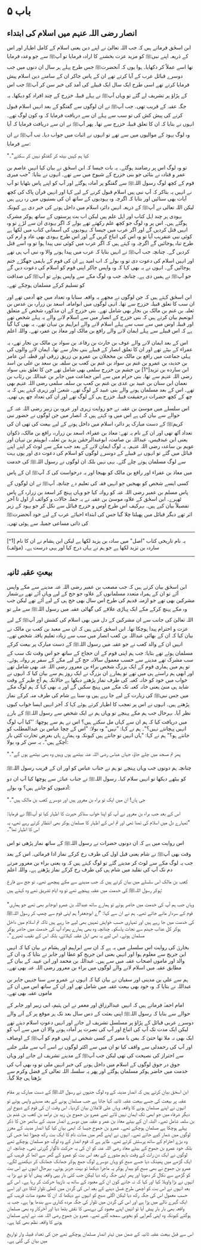 # باب ۵

## انصار رضی اللہ عنہم میں اسلام کی ابتداء

ابن اسحٰق فرماتے ہیں کہ جب اللہ تعالیٰ نے اپنے دین یعنی اسلام کے کامل اظہار اور اس کے ذریعہ اپنے نبیﷺ کو مزید عزت بخشنے کا ارادہ فرمایا تو آپﷺ سے جو وعدہ فرمایا تھا اسے عملاً کر دکھایا۔ ہوا یوں کہ آنحضرتﷺ جس طرح پہلے ہر سال ان دنوں میں جب دوسرے قبائل عرب کے آیا کرتے تھے ان کے پاس جاکر ان کے سامنے دین اسلام پیش فرمایا کرتے تھے اسی طرح ایک سال ایک قبیلے کی آمد کی خبر سن کر آپﷺ جب اس کے پڑاؤ پر تشریف لے گئے تو وہاں آپﷺ نے پہلے قبیلہ خزرج کے چند افراد کو دیکھا۔ یہ جگہ عقبہ کے قریب تھی۔ جب آپﷺ نے ان لوگوں سے گفتگو کے بعد انہیں اسلام قبول کرنے کی پیش کش کی تو سب سے پہلے ان سے دریافت فرمایا کہ وہ کون لوگ تھے۔ انہوں نے بتایا کہ ان کا تعلق قبیلہ خزرج سے تھا۔ پھر آپﷺ نے ان سے
دریافت فرمایا کہ آیا وہ لوگ یہود کے موالیوں میں سے تھے تو انہوں نے اثبات میں جواب دیا۔ تب آپﷺ نے ان سے فرمایا:

"کیا ہم کہیں بیٹھ کر گفتگو نہیں کر سکتے"۔

تو وہ لوگ اس پر رضامند ہوگئے۔ یہ بات جیسا کہ ابن اسحٰق نے بیان کیا انہیں عاصم بن عمر و قتادہ نے بتائی جو بنی خزرج کے شیوخ میں سے تھے۔ انہوں نے بتایا: "جب میری قوم کے کچھ لوگ رسول اللہﷺ سے گفتگو پر آمادہ ہوگئے اور آپ کو اپنے پاس بٹھایا تو آپ نے انہیں یہ بتاکر کہ آپ نبی ہیں اسلام قبول کرنے کے لیے کہا اور انہیں قرآن پاک کی کچھ آیات بھی سنائیں اور بتایا کہ اگرچہ وہ یہودیوں کے ساتھ ان کی بستیوں میں رہ رہے ہیں لیکن اللہ تعالی نے آپﷺ کے ذریعہ انہیں دائرہ اسلام میں داخل ہونے کی خبر دی ہے کیونکہ یہودی ہر چند اہل کتاب اور اہل علم ہیں لیکن اب بت پرستوں کے ساتھ ہوکر مشرک ہوگئے ہیں۔ اس پر وہ
لوگ جو کچھ علم رکھتے تھے بولے کہ اگر یہودی ان سے لڑے تو وہ انہیں قتل کردیں گے اور اگر عرب میں جیسا کہ یہودیوں کی آسمانی کتاب میں لکھا ہے کوئی نبی عنقریب آیا تو وہ اس کی اتباع کریں گے اور اس طرح یہودی بھی عاد و ارم کی طرح تباہ ہوجائیں گے اگرچہ وہ کہتے ہیں کہ اگر عرب میں کوئی نبی پیدا ہوا تو وہ اسے قتل کردیں گے۔ چنانچہ جب آپﷺ نے انہیں بتایا کہ عرب میں پیدا ہونے والا وہ نبی آپ ہی تھے اور انہیں اسلام کی دعوت دی تو وہ بولے کہ اب امید ہے ان کی قوم کے باہمی جھگڑے ختم ہوجائیں گے۔ انہوں نے یہ بھی کہا کہ وہ واپس جاکر اپنی قوم کو اسلام کی دعوت دیں گے جو آپﷺ نے ہمیں دی ہے۔ چنانچہ جب وہ لوگ مکے
سے واپس ہوئے تو آپﷺ کی صداقت کو تسلیم کرکے مسلمان ہوچکے تھے۔

ابن اسحٰق کہتے ہیں کہ جن لوگوں نے مجھے یہ واقعہ سنایا وہ تعداد میں چھ آدمی تھے اور ان سب کا تعلق قبیلہ خزرج سے تھا۔ انہی لوگوں میں ابوامامہ اسعد بن زرارہ بن عدس بن ثعلبہ بن غنم بن مالک بن نجار بھی شامل تھے۔ بنی خزرج کے ان مذکورہ شخص کے متعلق ابونعیم بیان کرتے ہیں کہ بنی خزرج کے انصار میں سے اسلام لانے والے یہ پہلے شخص تھے اور قبیلہ اوس میں سے سب سے پہلے اسلام لانے والے ابراہیم بن تیہان تھے۔ یہ بھی کہا گیا ہے کہ اس قبیلے سے پہلے ایمان لانے والے رافع بن مالک اور معاذ بن عفرہ تھے۔ واللہ اعلم

اس کے بعد ایمان لانے والے عوف بن حارث بن رفاعہ بن سواد بن مالک بن نجار تھے، یہ عفراء کے بیٹے تھے اور ان کا تعلق انصار کے قبیلے بنی نجار سے تھا۔ ایمان لانے والوں کی پہلی جماعت میں رافع بن مالک بن مخجلان بن عمرو بن زریق زرقی اور قطبہ ابن عامر بن حدیدہ بن عمرو بن غنم بن سواد بن غنم بن کعب بن سلمہ بن سعد بن علی بن اسد ابن سارده بن تزید[^1] بن جشم بن خزرج سلمی بھی شامل تھے جن کا تعلق بنی سواد رضی اللہ عنہم سے تھا۔ بنی حرام میں سے اس جماعت میں جابر بن عبداللہ بن رئاب بن نعمان ابن سنان بن عبید بن عدی بن غنم بن کعب بن سلمہ سلمی رضی اللہ عنہم بھی تھے۔ اس کے بعد مسلمان ہونے والے بنی عبید کے لوگ تھے۔
شعبیؒ اور زہری کہتے ہیں کہ یہ چھ کے کچھ حضرات درحقیقت قبیلہ خزرج ہی کے لوگ تھے اور ان کی تعداد چھ ہی تھی۔

اس سلسلے میں موسیٰ بن عقبہ نے جو روایت زہری اور عروہ بن زبیر رضی اللہ عنہ کے حوالے سے بیان کی ہے اس میں وہ کہتے ہیں کہ انصار میں جن لوگوں نے حضور نبی کریمﷺ کے دست مبارک پر دائرہ اسلام میں داخل ہونے کے لیے بیعت کی تھی ان کی تعداد آٹھ تھی اور ان کے نام یہ تھے: معاذ بن عفراء، اسعد بن زرارہ، رافع بن مالک، ذکوان یعنی ابن عبدقیس، عبداللہ بن صامت، ابوعبدالرحمٰن یزید بن ثعلبہ، ابوہیثم بن تیہان اور عویم بن ساعدہ رضی اللہ عنہم۔ یہ لوگ ایمان لانے کے بعد جب مکے سے لوٹ کر اپنے اپنے قبائل میں گئے تو انہوں نے قبیلے کے دوسرے لوگوں کو اسلام کی دعوت دی اور یوں بہت سے لوگ مسلمان ہوتے چلے گئے۔ یہی نہیں بلکہ ان لوگوں نے رسول اللہﷺ کی خدمت میں معاذ بن عفراء اور رافع بن مالک کو بھیجا اور یہ درخواست کی کہ آپﷺ ان کے پاس کسی ایسے شخص کو بھیجیں جو انہیں فقہ کی تعلیم دے چنانچہ آپﷺ نے ان لوگوں کے پاس مسلم بن عمیر رضی اللہ عنہ کو روانہ کیا جو وہاں
پہنچ کر اسعد بن زرارہ کے پاس ٹھہرے۔ ابن اسحٰق کے علاوہ موسیٰ بن عقبہ نے یہ جملہ حالات و کوائف از اول تا آخر تفصیلاً بیان کیے ہیں۔ بہرکیف اس طرح اوس و خزرج قبائل سے نکل کر جو یہود کے زیر اثر تھے دیگر قبائل میں پھیلتا چلا گیا جس کی ابتداء احیائے عرب کے لیے خود آنحضرتﷺ کی ذاتی مساعی جمیلہ سے ہوئی تھی۔

---

[^1] یہ نام تاریخی کتاب "اصل" میں سادہ بن یزید لکھا ہے لیکن ابن ہشام نے ان کا نام ساردہ بن تزید لکھا ہے جو ہم نے یہاں درج کیا اور یہی درست ہے۔ (مؤلف)

---

## بیعتِ عقبہ ثانیہ

ابن اسحٰق بیان کرتے ہیں کہ جب مصعب بن عمیر رضی اللہ عنہ مدینے سے مکے واپس آئے تو ان کے ہمراہ متعدد مسلمانوں کے علاوہ جو حج کے لیے وہاں آئے تھے بےشمار مشرکین بھی تھے جو ازمنہ قدیم کی طرح اس سال بھی حج ہی کے لیے آئے تھے لیکن جب وہ مکے پہنچ کرکے مکے ایک پہاڑی علاقے کی گھاٹی عقبہ میں رسول اللہﷺ سے ملے تو اللہ تعالیٰ کی جانب سے ان مشرکین کے دل میں بھی اسلام کی کشش اور آپﷺ کے لیے عزت و احترام پیدا ہوچکا تھا۔ ابن اسحٰق کہتے ہیں کہ ان سے معبد بن کعب بن مالک نے
بیان کیا کہ ان کے بھائی عبداللہ بن کعب انصار میں سب سے زیادہ تعلیم یافتہ شخص تھے۔ انہیں ان کے والد کعب نے جو عقبہ میں رسول اللہﷺ کے دست مبارک پر بیعت کرکے مسلمان ہوئے تھے بتایا: جب ہم اپنی قوم کے ان حجاج کے ساتھ جو اس وقت تک سب کے سب مشرک تھے مدینے سے حسب معمول سالانہ حج کے لیے مکے کے سفر پر روانہ ہوئے۔ تو ہم میں ہماری قوم کے ایک بزرگ شخص براء بن معرور رضی اللہ عنہ بھی شامل تھے اور ابھی ہم راستے ہی میں تھے تو ہمارے ان بزرگ نے ایک روز ہم سے بیان کیا کہ انہوں نے خواب میں خود کو خانہ کعبہ کی طرف نماز پڑھتے دیکھا  ہے حالانکہ ہم آج ظہر کے وقت شاید ہی منیٰ یعنی خانہ کعبہ تک مکے میں پہنچ سکیں گے اور یہ بھی کہا کہ ہم لوگ مکے میں جس نبیﷺ کی زیارت کے لیے جا رہے ہیں وہ سنا ہے شام کی طرف منہ کرکے نماز پڑھتے ہیں۔ انہوں نے اس پر تعجب کا اظہار کرتے ہوئے کہا کہ آخر انہیں ایسا خواب کیوں نظر آیا۔ بہرحال جب ہم مکے پہنچے تو وہاں ہم نے ایک شخص سے رسول اللہﷺ کے بارے میں
دریافت کیا کہ ہم ان سے کہاں مل سکتے ہیں؟ اس نے ہم سے پوچھا: ''کیا آپ لوگ انہیں پہچانتے نہیں؟"۔ ہم نے کہا: "نہیں" وہ بولا: "اس کے چچا عباس بن عبدالمطلب کو جانتے ہو؟" ہم نے کہا: "ہاں انہیں تو جانتے ہیں کیونکہ وہ ہمارے ہاں بغرض تجارت
کئی بار آچکے ہیں"۔ یہ سن کر وہ بولا:

"پھر تم مسجد میں چلے جاؤ، جہاں عباس رضی اللہ عنہ بیٹھے ہوں وہیں وہ بھی بیٹھے ہوں گے"۔

چنانچہ ہم دونوں جب وہاں پہنچے تو ہم نے جناب عباس کو اور ان کے قریب رسول اللہﷺ کو بیٹھے دیکھا تو انہیں سلام کیا۔ رسول اللہﷺ نے جناب عباسؓ سے پوچھا کیا آپ ان دو آدمیوں کو جانتے ہیں؟ وہ بولے:

"جی ہاں! ان میں ایک تو براء بن معرور ہیں اور دوسرے کعب بن مالک ہیں"۔

اس کے بعد جب براء بن معرور نے آپ کو اپنا خواب سناکر حیرت کا اظہار کیا تو آپﷺ نے فرمایا:
"تمہارے دل میں اسلام کی تمنا تھی اور تم اس کے اظہار کا مسلمان ہوکر بھی انتظار کرتے رہے تھے، یہ اس کا اظہار تھا"۔  

اس روایت میں ہے کہ ان دونوں حضرات نے رسول اللہﷺ کے ساتھ نماز پڑھی تو اس وقت بھی آپﷺ نے شام یعنی قبل اول کی طرف رخ کرکے نماز ادا فرمائی۔ اس کے بعد جب یہ لوگ مکے سے لوٹ کر مدینے گئے تو لوگ کہتے ہیں کہ وہ یعنی براء بن مغرور مرتے دم تک آپ کی تقلید میں شام ہی کی طرف رخ کرکے نماز پڑھتے ہے۔ واللہ اعلم

کعب بن مالک اس سلسلے میں بیان کرتے ہیں کہ جب مدینے سے مکے پیچھے تھے۔ تو جج سے فارغ ہوکر رسول اللہﷺ کی خدمت میں عقبہ پہنچے تھے تو وہ ایام تشریق تھے وہ کہتے ہیں:

"وہاں جب ہم آپ کی خدمت میں حاضر ہوئے تو ہمارے ساتھ عبداللہ بن عمرو ابوجابر بھی تھے جو ہماری قوم کے سردار مانے جاتے تھے۔ ہم نے ان سے کہا: "اے ابوجعفر! ہم اپنی قوم سے چھپ کر رسول اللہﷺ کی خدمت میں جا رہے ہیں اور تمہاری حسب خواہش تمہیں بھی لیے جا رہے ہیں تاکہ تم اسلام میں داخل ہوکر کل عذاب جہنم سے نجات پاسکو۔ چنانچہ وہ بھی ہمارے ہمراہ آپ کی خدمت میں حاضر ہوکر مسلمان ہوئے۔ اس لیے یہ بھی اہل عقبہ کہلائے، بلکہ اس کے نقیب ٹھہرے"۔

بخاریؒ کی روایت اس سلسلے میں یہ ہے کہ ان سے ابراہیم اور ہشام نے بیان کیا کہ انہیں ابن جریج سے معلوم ہوا اور انہیں یعنی ابن جریج کو عطا اور جابر نے بتایا کہ وہ ان کے والد اور ماموں اصحاب عقبہ میں سے ہیں۔ عبداللہ بن محمد اور ابن عیینہ کے بیان کے مطابق عقبہ میں اسلام لانے والے لوگوں میں براء بن معرور رضی اللہ عنہ بھی تھے۔

ہم سے علی بن مدینی اور سفیان نے بیان کیا کہ انہوں نے عمرو سے سنا جنہیں جابر بن عبداللہ نے بتایا کہ وہ خود بھی بیعت عقبہ میں شامل تھے اور ان کے ساتھ اس میں ان کے ماموں عقبہ بھی تھے۔

امام احمدؒ فرماتے ہیں کہ انہیں عبدالرزاق اور معمر نے ابن ہثیم، ابی زبیر اور جابر کے حوالے سے بتایا کہ رسول اللہﷺ اپنی بعثت کے دس سال بعد تک ہر موقع پر کے آنے والے دوسرے عربی قبائل کے پڑاؤ پر مسلسل تشریف لے جاتے اور انہیں دعوتِ اسلام دیتے تھے لیکن ایک مدت تک آپ کی اتباع اور آپ کی نصرت پر آمادہ ہونے والا ان میں سے آپ کو ایک بھی نہ ملا تھا حتیٰ کہ یمن یا مصر کے کسی شخص نے اپنی قوم کو آپﷺ کے اوصاف اور آپ کی رحمدلی سے واقف کیا تو ان میں سے اکثر لوگوں نے اسے آپ سے ملنے جلنے سے احتراز کی نصیحت کی تھی لیکن جب آپﷺ کے مدینے تشریف لے جانے اور وہاں جوق در جوق لوگوں کے اسلام میں داخل ہونے کی خبر انہیں ملی تو وہ بھی آپ کی خدمت میں حاضر ہوکر مسلمان ہوگئے اور پھر یہ سلسلہ اللہ تعالی کے فضل وکرم سے بڑھتا ہی چلا گیا۔

ابن اسحٰق بیان کرتے ہیں کہ انصار مدینہ کے وہ لوگ جنہوں نے رسول اللہﷺ کے دست مبارک پر مقام عقبہ پر بیعت کی جسے بیعت عقبہ ثانیہ کہا جاتا ہے جب مسلمان ہونے کے بعد مدینے واپس ہوئے تو انہوں نے اپنے مسلمان ہونے کا واقعہ وہاں علی الاعلان بیان کردیا۔ اس وقت ان کی قوم کے شیوخ اور دیگر شرفاء میں جو ابھی تک ایمان نہیں لائے تھے عمرو بن جموح بن زید بن درامد بن کعب بن غنم بن بن سلمہ شامل تھے۔ البتہ ان کے بیٹے معاذ بن عمر و عقبہ میں دوسرے انصار مدینہ کے ساتھر جن کا ذکر پہلے ہوچکا ہے مسلمان ہوچکے تھے۔ عمرو بن جموح جیسا کہ ابھی بیان کیا گیا انصار مدینہ کے معزز لوگوں میں شمار کیے جاتے تھے۔ انہوں نے اپنے گھر میں منات نام کا ایک بت رکھ چھوڑا تھا جس کی وہ بڑے احترام کے ساتھ پرستش کرتے تھے۔ ظاہر ہے کہ قوم انصار کے وہ لوگ جو مسلمان ہوچکے تھے بلکہ خود عمرو بن جموح کے بیٹے معاذ رضی اللہ عنہ کو ان کی یہ حرکت ناگوار گزرتی تھی۔ چنانچہ ان لوگوں نے ایک دن رات کے وقت باہم مشورے کے بعد اس بت کو عمرو کے گھر سے اٹھا کر قریب کے ایک گڑھے میں پھینک دیا جسے صبح کو وہاں دوسرے لوگ جمع ہوکر جھانک جھانک کر دیکھنے لگے۔ عمرو بن جموح نے بھی صبح کو بیدار ہوکر یہ ماجرا دیکھا تو بہت جزبز ہوئے۔ بہرحال انہوں نے اس بت کو گڑھے سے نکال کر دھویا اور پھر اپنی جگہ رکھ دیا لیکن جب کئی بار یہی واقعہ پیش آیا تو نے بڑا یہ انہوں نے بڑا واویلا کیا اور کہا کہ نہ جانے کون ان کے معبود کے ساتھ یہ نازیبا حرکت کر رہا ہے۔ اس کے بعد انہوں نے اس بت کو
اچھی طرح غسل دینے کے بعد اس کی گردن میں کھلی تلوار لٹکا دی اور اسے حسب معمول اس کی جگہ رکھ دیا لیکن اگلی صبح کو انہوں نے
دیکھا کہ ان کا معبود منات قریب کے ایک گہرے نالے میں پڑا ہے اور اس کی گردن میں تلوار کی جگہ مردہ کناری سے بندھا ہوا ہے۔ جب یہ واقعہ بھی بار بار پیش آیا تو انہیں اپنے معبود کی بےبسی کا نقش بٹھا دیا اور آخرکار وہ بھی مسلمان ہوگئے کیونکہ وہ اپنی
گمراہی کو بخوبی سمجھ گئے تھے۔ عمرو بن جموح رضی اللہ عنہ نے اپنے مسلمان ہونے کا واقعہ نظم بھی کیا ہے۔

اس سے قبل بیعت عقبہ ثانیہ کے ضمن میں تہتر انصار مسلمان ہوچکے تھے جن کی تعداد قبیلہ وار تواریخ میں بیان کی گئی ہے۔